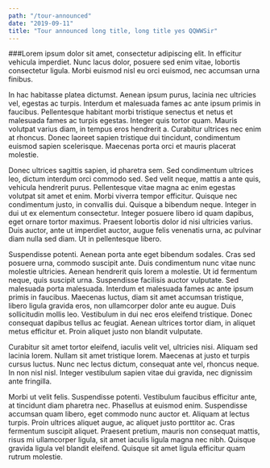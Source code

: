 ```yaml
---
path: "/tour-announced"
date: "2019-09-11"
title: "Tour announced long title, long title yes QQWWSir"
---
```


###Lorem ipsum dolor sit amet, consectetur adipiscing elit. In efficitur vehicula imperdiet. Nunc lacus dolor, posuere sed enim vitae, lobortis consectetur ligula. Morbi euismod nisl eu orci euismod, nec accumsan urna finibus.


In hac habitasse platea dictumst. Aenean ipsum purus, lacinia nec ultricies vel, egestas ac turpis. Interdum et malesuada fames ac ante ipsum primis in faucibus. Pellentesque habitant morbi tristique senectus et netus et malesuada fames ac turpis egestas. Integer quis tortor quam. Mauris volutpat varius diam, in tempus eros hendrerit a. Curabitur ultrices nec enim at rhoncus. Donec laoreet sapien tristique dui tincidunt, condimentum euismod sapien scelerisque. Maecenas porta orci et mauris placerat molestie.

Donec ultrices sagittis sapien, id pharetra sem. Sed condimentum ultrices leo, dictum interdum orci commodo sed. Sed velit neque, mattis a ante quis, vehicula hendrerit purus. Pellentesque vitae magna ac enim egestas volutpat sit amet et enim. Morbi viverra tempor efficitur. Quisque nec condimentum justo, in convallis dui. Quisque a bibendum neque. Integer in dui ut ex elementum consectetur. Integer posuere libero id quam dapibus, eget ornare tortor maximus. Praesent lobortis dolor id nisi ultricies varius. Duis auctor, ante ut imperdiet auctor, augue felis venenatis urna, ac pulvinar diam nulla sed diam. Ut in pellentesque libero.

Suspendisse potenti. Aenean porta ante eget bibendum sodales. Cras sed posuere urna, commodo suscipit ante. Duis condimentum nunc vitae nunc molestie ultricies. Aenean hendrerit quis lorem a molestie. Ut id fermentum neque, quis suscipit urna. Suspendisse facilisis auctor vulputate. Sed malesuada porta malesuada. Interdum et malesuada fames ac ante ipsum primis in faucibus. Maecenas luctus, diam sit amet accumsan tristique, libero ligula gravida eros, non ullamcorper dolor ante eu augue. Duis sollicitudin mollis leo. Vestibulum in dui nec eros eleifend tristique. Donec consequat dapibus tellus ac feugiat. Aenean ultrices tortor diam, in aliquet metus efficitur et. Proin aliquet justo non blandit vulputate.

Curabitur sit amet tortor eleifend, iaculis velit vel, ultricies nisi. Aliquam sed lacinia lorem. Nullam sit amet tristique lorem. Maecenas at justo et turpis cursus luctus. Nunc nec lectus dictum, consequat ante vel, rhoncus neque. In non nisl nisl. Integer vestibulum sapien vitae dui gravida, nec dignissim ante fringilla.

Morbi ut velit felis. Suspendisse potenti. Vestibulum faucibus efficitur ante, at tincidunt diam pharetra nec. Phasellus at euismod enim. Suspendisse accumsan quam libero, eget commodo nunc auctor et. Aliquam at lectus turpis. Proin ultrices aliquet augue, ac aliquet justo porttitor ac. Cras fermentum suscipit aliquet. Praesent pretium, mauris non consequat mattis, risus mi ullamcorper ligula, sit amet iaculis ligula magna nec nibh. Quisque gravida ligula vel blandit eleifend. Quisque sit amet ligula efficitur quam rutrum molestie.